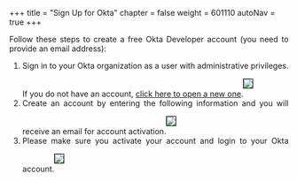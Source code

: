 +++
title = "Sign Up for Okta"
chapter = false
weight = 601110
autoNav = true
+++

<div style="text-align: justify">
    Follow these steps to create a free Okta Developer account (you need to provide an email address):
    <ol>
        <li>Sign in to your Okta organization as a user with administrative privileges. If you do not have an account, <a href="https://developer.okta.com/signup/">click here to open a new one</a>.<img src="/images/okta-signup.png" style="margin:15px 0px; border:1px solid black"/></li>
        <li> Create an account by entering the following information and you will receive an email for account activation.<img src="/images/okta-signupdetails.png" style="margin:15px 0px; border:1px solid black"/></li>
        <li>Please make sure you activate your account and login to your Okta account.<img src="/images/okta-activateaccount.png" style="margin:15px 0px; border:1px solid black"/></li>
    </ol>
</div>
